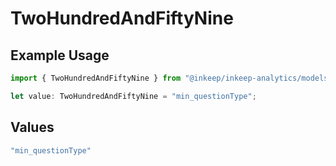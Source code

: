# TwoHundredAndFiftyNine

## Example Usage

```typescript
import { TwoHundredAndFiftyNine } from "@inkeep/inkeep-analytics/models/operations";

let value: TwoHundredAndFiftyNine = "min_questionType";
```

## Values

```typescript
"min_questionType"
```